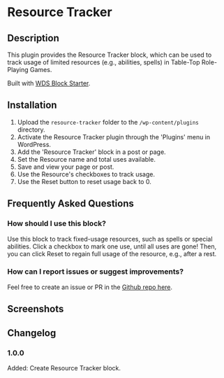 # Resource Tracker #

## Description ##
This plugin provides the Resource Tracker block, which can be used to track usage of limited resources (e.g., abilities, spells) in Table-Top Role-Playing Games.

Built with [WDS Block Starter](https://github.com/WebDevStudios/wds-block-starter).

## Installation ##

1. Upload the `resource-tracker` folder to the `/wp-content/plugins` directory.
2. Activate the Resource Tracker plugin through the 'Plugins' menu in WordPress.
3. Add the 'Resource Tracker' block in a post or page.
4. Set the Resource name and total uses available.
5. Save and view your page or post.
6. Use the Resource's checkboxes to track usage.
7. Use the Reset button to reset usage back to 0.

## Frequently Asked Questions ##

### How should I use this block? ###
Use this block to track fixed-usage resources, such as spells or special abilities. Click a checkbox to mark one use, until all uses are gone! Then, you can click Reset to regain full usage of the resource, e.g., after a rest.

### How can I report issues or suggest improvements? ###
Feel free to create an issue or PR in the [Github repo here](https://github.com/ravewebdev/resource-tracker).

## Screenshots ##

## Changelog ##

### 1.0.0 ###
Added: Create Resource Tracker block.
